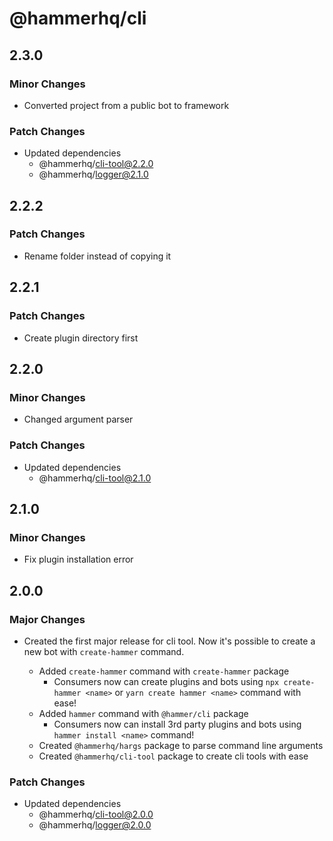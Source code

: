 # @hammerhq/cli

## 2.3.0

### Minor Changes

-   Converted project from a public bot to framework

### Patch Changes

-   Updated dependencies
    -   @hammerhq/cli-tool@2.2.0
    -   @hammerhq/logger@2.1.0

## 2.2.2

### Patch Changes

-   Rename folder instead of copying it

## 2.2.1

### Patch Changes

-   Create plugin directory first

## 2.2.0

### Minor Changes

-   Changed argument parser

### Patch Changes

-   Updated dependencies
    -   @hammerhq/cli-tool@2.1.0

## 2.1.0

### Minor Changes

-   Fix plugin installation error

## 2.0.0

### Major Changes

-   Created the first major release for cli tool. Now it's possible to create a new bot with `create-hammer` command.

    -   Added `create-hammer` command with `create-hammer` package
        -   Consumers now can create plugins and bots using `npx create-hammer <name>` or `yarn create hammer <name>` command with ease!
    -   Added `hammer` command with `@hammer/cli` package
        -   Consumers now can install 3rd party plugins and bots using `hammer install <name>` command!
    -   Created `@hammerhq/hargs` package to parse command line arguments
    -   Created `@hammerhq/cli-tool` package to create cli tools with ease

### Patch Changes

-   Updated dependencies
    -   @hammerhq/cli-tool@2.0.0
    -   @hammerhq/logger@2.0.0
